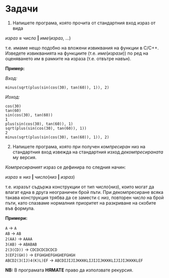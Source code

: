 Задачи
======

1. Напишете програма, която прочита от стандартния вход израз от вида

*израз* **=** *число* **|** *име*(*израз*, ...)

т.е. имаме нещо подобно на вложени извиквания на функции в C/C++.
Изведете извикванията на функциите (т.е. *име*(*изрази*)) по ред на
оценяването им в рамките на израза (т.е. отвътре навън).

**Пример:**

*Вход:*

    minus(sqrt(plus(sin(cos(30), tan(60)), 1)), 2)  

*Изход:*

    cos(30)
    tan(60)
    sin(cos(30), tan(60))
    1
    plus(sin(cos(30), tan(60)), 1)
    sqrt(plus(sin(cos(30), tan(60)), 1))
    2
    minus(sqrt(plus(sin(cos(30), tan(60)), 1)), 2)


2. Напишете програма, която при получен *компресиран* низ на стандартния вход
   извежда на стандартния изход *декомпресираната* му версия.

*Компресираният* израз се дефинира по следния начин:

*израз* **=** *низ* **|** *число*(*низ* **|** *израз*)

т.е. изразът съдържа конструкции от тип *число*(*низ*), които могат да
влагат една в друга неограничен брой пъти.
При декомпресиране всяка такава конструкция трябва да се замести с *низ*,
повторен *число* на брой пъти, като спазваме нормалния приоритет на
разкриване на скобите във формула.

**Примери:**

`A`                   -> `A`   
`AB`                  -> `AB`  
`2(AA)`               -> `AAAA`  
`3(AB)`               -> `ABABAB`  
`2(3(CD))`            -> `CDCDCDCDCDCD`  
`3(EF2(GH))`          -> `EFGHGHEFGHGHEFGHGH`  
`ABCD2(3(IJ)4(K)L)EF` -> `ABCDIJIJIJKKKKLIJIJIJKKKKLIJIJIJKKKKLEF`  

**NB:** В програмата **НЯМАТЕ** право да използвате рекурсия.
